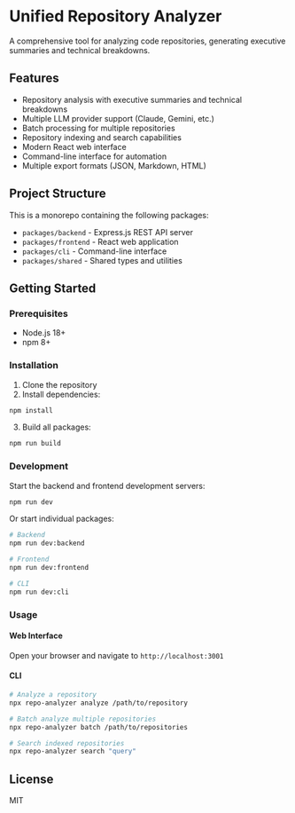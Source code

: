 # Unified Repository Analyzer

A comprehensive tool for analyzing code repositories, generating executive summaries and technical breakdowns.

## Features

- Repository analysis with executive summaries and technical breakdowns
- Multiple LLM provider support (Claude, Gemini, etc.)
- Batch processing for multiple repositories
- Repository indexing and search capabilities
- Modern React web interface
- Command-line interface for automation
- Multiple export formats (JSON, Markdown, HTML)

## Project Structure

This is a monorepo containing the following packages:

- `packages/backend` - Express.js REST API server
- `packages/frontend` - React web application
- `packages/cli` - Command-line interface
- `packages/shared` - Shared types and utilities

## Getting Started

### Prerequisites

- Node.js 18+
- npm 8+

### Installation

1. Clone the repository
2. Install dependencies:

```bash
npm install
```

3. Build all packages:

```bash
npm run build
```

### Development

Start the backend and frontend development servers:

```bash
npm run dev
```

Or start individual packages:

```bash
# Backend
npm run dev:backend

# Frontend
npm run dev:frontend

# CLI
npm run dev:cli
```

### Usage

#### Web Interface

Open your browser and navigate to `http://localhost:3001`

#### CLI

```bash
# Analyze a repository
npx repo-analyzer analyze /path/to/repository

# Batch analyze multiple repositories
npx repo-analyzer batch /path/to/repositories

# Search indexed repositories
npx repo-analyzer search "query"
```

## License

MIT